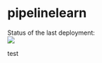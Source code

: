 # pipelinelearn

Status of the last deployment:<br>
<img src="https://github.com/vladlendv/pipelinelearn/actions/workflows/CI/badge.svg"><br>

test
